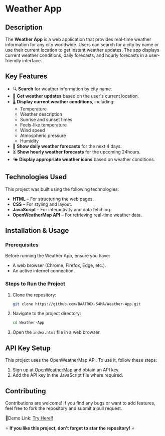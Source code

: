 # Weather App

## Description
The **Weather App** is a web application that provides real-time weather information for any city worldwide. Users can search for a city by name or use their current location to get instant weather updates. 
The app displays current weather conditions, daily forecasts, and hourly forecasts in a user-friendly interface.

## Key Features
- 🔍 **Search** for weather information by city name.
- 📍 **Get weather updates** based on the user's current location.
- 🌡 **Display current weather conditions**, including:
  - Temperature
  - Weather description
  - Sunrise and sunset times
  - Feels-like temperature
  - Wind speed
  - Atmospheric pressure
  - Humidity
- 📆 **Show daily weather forecasts** for the next 4 days.
- ⏳ **Show hourly weather forecasts** for the upcoming 24hours.
- 🌤 **Display appropriate weather icons** based on weather conditions.

## Technologies Used
This project was built using the following technologies:
- **HTML** – For structuring the web pages.
- **CSS** – For styling and layout.
- **JavaScript** – For interactivity and data fetching.
- **OpenWeatherMap API** – For retrieving real-time weather data.

## Installation & Usage
### Prerequisites
Before running the Weather App, ensure you have:
- A web browser (Chrome, Firefox, Edge, etc.).
- An active internet connection.

### Steps to Run the Project
1. Clone the repository:
   ```bash
   git clone https://github.com/BAATROX-S4MA/Weather-App.git
   ```
2. Navigate to the project directory:
   ```bash
   cd Weather-App
   ```
3. Open the `index.html` file in a web browser.

## API Key Setup
This project uses the OpenWeatherMap API. To use it, follow these steps:
1. Sign up at [OpenWeatherMap](https://openweathermap.org/) and obtain an API key.
2. Add the API key in the JavaScript file where required.

## Contributing
Contributions are welcome! If you find any bugs or want to add features, feel free to fork the repository and submit a pull request.

📌Demo Link: [Try Here!!](https://baatrox-s4ma.github.io/Weather-App/)

⭐ **If you like this project, don't forget to star the repository!** ⭐
